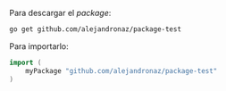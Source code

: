 Para descargar el *package*:
```bash
go get github.com/alejandronaz/package-test
```

Para importarlo:
```go
import (
    myPackage "github.com/alejandronaz/package-test"
)
```

